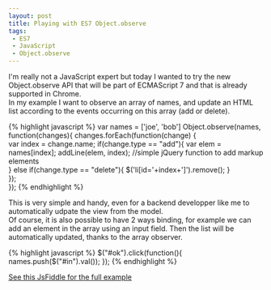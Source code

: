 ```yaml
---
layout: post
title: Playing with ES7 Object.observe
tags:
 - ES7
 - JavaScript
 - Object.observe
---
```


I'm really not a JavaScript expert but today I wanted to try the new Object.observe API that will be part of ECMAScript 7 and that is already supported in Chrome.  
In my example I want to observe an array of names, and update an HTML list according to the events occurring on this array (add or delete).

{% highlight javascript %}
var names = ['joe', 'bob']
Object.observe(names, function(changes){
    changes.forEach(function(change) {        
        var index = change.name;
        if(change.type == "add"){
           var elem = names[index];
           addLine(elem, index); //simple jQuery function to add markup elements           
        }
        else if(change.type == "delete"){
           $('li[id='+index+']').remove();
        }     
    });  
}); 
{% endhighlight %}

This is very simple and handy, even for a backend developper like me to automatically udpate the view from the model.  
Of course, it is also possible to have 2 ways binding, for example we can add an element in the array using an input field. Then the list will be automatically updated, thanks to the array observer.

{% highlight javascript %}
$("#ok").click(function(){
    names.push($("#in").val());
});
{% endhighlight %}

[See this JsFiddle for the full example](http://jsfiddle.net/u52qvrfL/14/)
